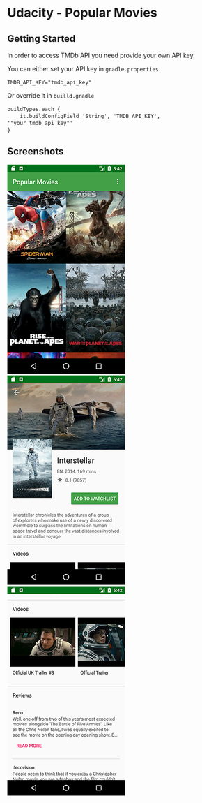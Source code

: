 # Udacity - Popular Movies

## Getting Started

In order to access TMDb API you need provide your own API key.

You can either set your API key in `gradle.properties`

    TMDB_API_KEY="tmdb_api_key"

Or override it in `builld.gradle`

    buildTypes.each {
        it.buildConfigField 'String', 'TMDB_API_KEY', '"your_tmdb_api_key"'
    }


## Screenshots

![Udacity Popular Movies](/screenshots/home_screen.png) ![Udacity Popular Movies](/screenshots/movie_detail.png) ![Udacity Popular Movies](/screenshots/movie_detail_2.png)


